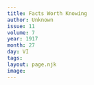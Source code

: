 ```yaml
---
title: Facts Worth Knowing
author: Unknown
issue: 11
volume: 7
year: 1917
month: 27
day: VI
tags:
layout: page.njk
image:
---
```





